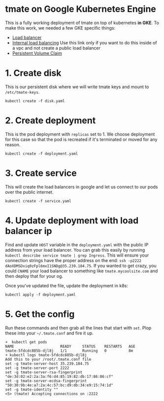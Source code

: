 # tmate on Google Kubernetes Engine

This is a fully working deployment of tmate on top of kubernetes **in GKE**. To make this work, we needed a few GKE specific things:

* [Load balancer](https://cloud.google.com/kubernetes-engine/docs/tutorials/http-balancer)
* [Internal load balancing](https://cloud.google.com/kubernetes-engine/docs/how-to/internal-load-balancing) Use this link only if you want to do this inside of a vpc and not create a public load balancer
* [Persistent Volume Claim](https://cloud.google.com/kubernetes-engine/docs/concepts/persistent-volumes)

# 1. Create disk

This is our persistent disk where we will write tmate keys and mount to `/etc/tmate-keys`.

```
kubectl create -f disk.yaml
```

# 2. Create deployment

This is the pod deployment with `replicas` set to 1. We choose deployment for this case so that the pod is recreated if it's terminated or moved for any reason.

```
kubectl create -f deployment.yaml
```

# 3. Create service

This will create the load balancers in google and let us connect to our pods over the public internet.

```
kubectl create -f service.yaml
```

# 4. Update deployment with load balancer ip

Find and update `HOST` variable in the `deployment.yaml` with the public IP address from your load balancer. You can grab this easily by running `kubectl describe service tmate | grep Ingress`. This will ensure your connection strings have the proper address on the end: `ssh -p2222 dAoXDMSDxiq0zFpl6mxI1SNDg@35.239.184.75`. If you wanted to get crazy, you could `CNAME` your load balancer to something like `tmate.mycoolsite.com` and then deploy that for your og.

Once you've updated the file, update the deployment in k8s:

```
kubectl apply -f deployment.yaml
```

# 5. Get the config

Run these commands and then grab all the lines that start with `set`. Plop these into your `~/.tmate.conf` and fire it up.

```
➜  kubectl get pods
NAME                     READY     STATUS    RESTARTS   AGE
tmate-5fdcdc885b-djl8j   1/1       Running   0          8m
➜ kubectl logs tmate-5fdcdc885b-djl8j
Add this to your /root/.tmate.conf file
set -g tmate-server-host 35.239.184.75
set -g tmate-server-port 2222
set -g tmate-server-rsa-fingerprint "de:3d:02:e2:2a:3a:f6:d4:85:19:82:db:17:86:86:cf"
set -g tmate-server-ecdsa-fingerprint "50:30:9b:4e:a7:2a:4c:57:bc:d9:db:34:e9:15:74:1d"
set -g tmate-identity ""
<5> (tmate) Accepting connections on :2222
```
